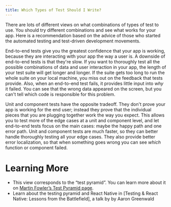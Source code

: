 ```yaml
---
title: Which Types of Test Should I Write?
---
```


There are lots of different views on what combinations of types of test to use. You should try different combinations and see what works for your app. Here is a recommendation based on the advice of those who started the automated testing and test-driven development movements.

End-to-end tests give you the greatest confidence that your app is working, because they are interacting with your app the way a user is. A downside of end-to-end tests is that they're slow. If you want to thoroughly test all the possible combinations of data and user interaction in your app, the length of your test suite will get longer and longer. If the suite gets too long to run the whole suite on your local machine, you miss out on the feedback that tests provide. Also, when an end-to-end test fails, it provides little input into *why* it failed. You can see that the wrong data appeared on the screen, but you can't tell which code is responsible for this problem.

Unit and component tests have the opposite tradeoff. They don't prove your app is working for the end user; instead they prove that the individual pieces that you are plugging together work the way you expect. This allows you to test more of the edge cases at a unit and component level, and let end-to-end tests focus on the main cases: maybe the happy path and one error path. Unit and component tests are much faster, so they can better handle thoroughly testing all your edge cases. They also provide better error localization, so that when something goes wrong you can see *which* function or component failed.

# Learning More

- This view corresponds to the “test pyramid”. You can learn more about it on [Martin Fowler’s Test Pyramid page](https://martinfowler.com/bliki/TestPyramid.html).
- Learn about the testing pyramid and React Native in [Testing & React Native: Lessons from the Battlefield], a talk by by Aaron Greenwald
